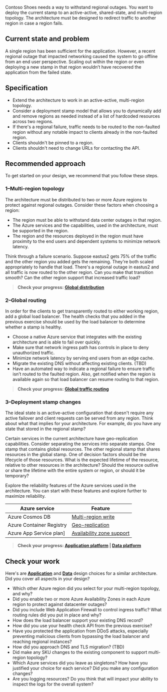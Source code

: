 Contoso Shoes needs a way to withstand regional outages. You want to deploy the current stamp to an active-active, shared-state, and multi-region topology. The architecture must be designed to redirect traffic to another region in case a region fails.  

## Current state and problem

A single region has been sufficient for the application. However, a recent regional outage that impacted networking caused the system to go offline from an end user perspective. Scaling out within the region or even deploying a new stamp in that region wouldn’t have recovered the application from the failed state.

## Specification

- Extend the architecture to work in an active-active, multi-region topology. 
- Consider a deployment stamp model that allows you to dynamically add and remove regions as needed instead of a list of hardcoded resources across two regions.
- If there's a regional failure, traffic needs to be routed to the non-faulted region without any notable impact to clients already in the non-faulted region. 
- Clients shouldn't be pinned to a region. 
- Clients shouldn't need to change URLs for contacting the API. 

## Recommended approach
To get started on your design, we recommend that you follow these steps.

### 1&ndash;Multi-region topology

The architecture must be distributed to two or more Azure regions to protect against regional outages. Consider these factors when choosing a region:

- The region must be able to withstand data center outages in that region. 
- The Azure services and the capabilities, used in the architecture, must be supported in the region.
- The region and the resources deployed in the region must have proximity to the end users and dependent systems to minimize network latency.

Think through a failure scenario. Suppose eastus2 gets 75% of the traffic and the other region you added gets the remaining. They're both scaled appropriately to handle that load. There's a regional outage in eastus2 and all traffic is now routed to the other region. Can you make that transition smooth? Can the other region support that increased traffic load?

> **Check your progress: [Global distribution](/azure/architecture/framework/mission-critical/mission-critical-application-design#global-distribution)**

### 2&ndash;Global routing

In order for the clients to get transparently routed to either working region, add a global load balancer. The health checks that you added in the previous exercise should be used by the load balancer to determine whether a stamp is healthy. 

- Choose a native Azure service that integrates with the existing architecture and is able to fail over quickly.
- Make sure that network ingress path has controls in place to deny unauthorized traffic. 
- Minimize network latency by serving end users from an edge cache.
- Migrate the existing DNS without affecting existing clients. (TBD)
- Have an automated way to indicate a regional failure to ensure traffic isn’t routed to the faulted region. Also, get notified  when the region is available again so that load balancer can resume routing to that region.

> **Check your progress: [Global traffic routing](/azure/architecture/framework/mission-critical/mission-critical-networking-connectivity#global-traffic-routing)**

### 3&ndash;Deployment stamp changes

The ideal state is an active-active configuration that doesn't require any active failover and client requests can be served from any region. Think about what that implies for your architecture. For example, do you have any state that stored in the regional stamp?

Certain services in the current architecture have geo-replication capabilities. Consider separating the services into separate stamps. One stamp that contains global resources. The other regional stamp that shares resources in the global stamp. One of decision factors should be the lifecycle of those resources. What is the expected lifetime of the resource, relative to other resources in the architecture? Should the resource outlive or share the lifetime with the entire system or region, or should it be temporary?

Explore the reliability features of the Azure services used in the architecture. You can start with these features and explore further to maximize reliability. 

|Azure service|Feature|
|---|---|
|Azure Cosmos DB|[Multi-region write](/azure/architecture/framework/mission-critical/mission-critical-data-platform#globally-distributed-multi-region-write-datastore)|
|Azure Container Registry|[Geo-replication](/azure/architecture/framework/mission-critical/mission-critical-deployment-testing#container-registry)|
|Azure App Service plan]|[Availability zone support](/azure/availability-zones/migrate-app-service)|

> **Check your progress: [Application platform](/azure/architecture/framework/mission-critical/mission-critical-application-platform) | [Data platform](/azure/architecture/framework/mission-critical/mission-critical-data-platform)**

## Check your work

Here's are [**Application**](/azure/architecture/reference-architectures/containers/aks-mission-critical/mission-critical-app-platform) and [**Data**](/azure/architecture/reference-architectures/containers/aks-mission-critical/mission-critical-data-platform) design choices for a similar architecture. Did you cover all aspects in your design?


- Which other Azure region did you select for your multi-region topology, and why?
- Did you enable two or more Azure Availability Zones in each Azure region to protect against datacenter outages?
- Did you include Web Application Firewall to control ingress traffic? What routing rules did you put in place and why?
- How does the load balancer support your existing DNS record?
- How did you use your health check API from the previous exercise?
- Have you protected the application from DDoS attacks, especially preventing malicious clients from bypassing the load balancer and reaching regional instances?
- How did you approach DNS and TLS migration? (TBD)
- Did make any SKU changes to the existing component to support multi-region topology?
- Which Azure services did you leave as singletons? How have you justified your choice for each service? Did you make any configuration changes?
- Are you logging resources? Do you think that will impact your ability to inspect the logs for the overall system?	
